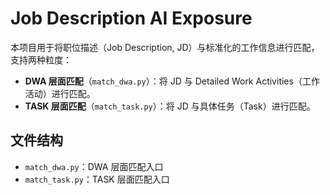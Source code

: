 # Job Description AI Exposure 

本项目用于将职位描述（Job Description, JD）与标准化的工作信息进行匹配，支持两种粒度：

- **DWA 层面匹配**（`match_dwa.py`）：将 JD 与 Detailed Work Activities（工作活动）进行匹配。
- **TASK 层面匹配**（`match_task.py`）：将 JD 与具体任务（Task）进行匹配。

## 文件结构

- `match_dwa.py`：DWA 层面匹配入口
- `match_task.py`：TASK 层面匹配入口
